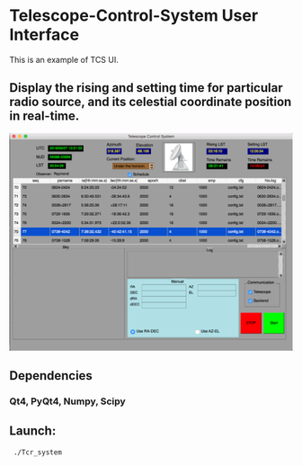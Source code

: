 # Telescope-Control-System User Interface
This is an example of TCS UI.

## Display the rising and setting time for particular radio source, and its celestial coordinate position in real-time.

![TCS UI](tcs_ui.png)

## Dependencies
### Qt4, PyQt4, Numpy, Scipy

## Launch:
```
 ./Tcr_system
```
